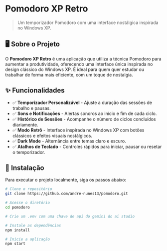 # Pomodoro XP Retro

> Um temporizador Pomodoro com uma interface nostálgica inspirada no Windows XP.

## 🖥️ Sobre o Projeto

O **Pomodoro XP Retro** é uma aplicação que utiliza a técnica Pomodoro para aumentar a produtividade, oferecendo uma interface única inspirada no design clássico do Windows XP. É ideal para quem quer estudar ou trabalhar de forma mais eficiente, com um toque de nostalgia.

## ✨ Funcionalidades

- ✅ **Temporizador Personalizável** - Ajuste a duração das sessões de trabalho e pausas.  
- ✅ **Sons e Notificações** - Alertas sonoros ao início e fim de cada ciclo.  
- ✅ **Histórico de Sessões** - Acompanhe o número de ciclos concluídos diariamente.  
- ✅ **Modo Retrô** - Interface inspirada no Windows XP com botões clássicos e efeitos visuais nostálgicos.  
- ✅ **Dark Mode** - Alternância entre temas claro e escuro.  
- ✅ **Atalhos de Teclado** - Controles rápidos para iniciar, pausar ou resetar o temporizador.  

## 🚀 Instalação

Para executar o projeto localmente, siga os passos abaixo:

```bash
# Clone o repositório
git clone https://github.com/andre-nunes13/pomodoro.git

# Acesse o diretório
cd pomodoro

# Crie um .env com uma chave de api do gemini do ai studio

# Instale as dependências
npm install

# Inicie a aplicação
npm start

